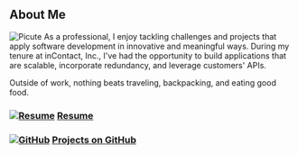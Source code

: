 ## About Me
![Picute](https://agarciamog.github.io/boss.png) As a professional, I enjoy tackling challenges and projects that apply software development in innovative and meaningful ways. During my tenure at inContact, Inc., I've had the opportunity to build applications that are scalable, incorporate redundancy, and leverage customers' APIs.

Outside of work, nothing beats traveling, backpacking, and eating good food.

### [![Resume](https://agarciamog.github.io/resume.png)](Resume.html) [Resume](Resume.md)

### [![GitHub](https://agarciamog.github.io/github.png)](Projects.html) [Projects on GitHub](Projects.md)

